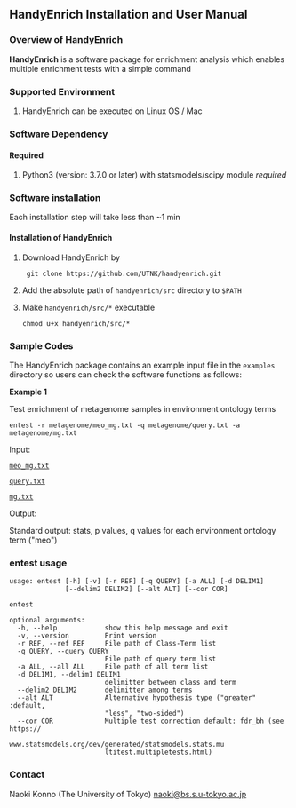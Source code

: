 <h2>HandyEnrich Installation and User Manual</h2>


### Overview of HandyEnrich

**HandyEnrich** is a software package for enrichment analysis which enables multiple enrichment tests with a simple command

### Supported Environment

1. HandyEnrich can be executed on Linux OS / Mac

### Software Dependency

<h4>Required</h4>

1. Python3 (version: 3.7.0 or later) with statsmodels/scipy module *required*

### Software installation

Each installation step will take less than ~1 min


#### Installation of HandyEnrich


1. Download HandyEnrich by

   ```shell
    git clone https://github.com/UTNK/handyenrich.git
   ```

2. Add the absolute path of `handyenrich/src` directory to `$PATH`

3. Make `handyenrich/src/*` executable

   ```shell
   chmod u+x handyenrich/src/*
   ```

### Sample Codes

The HandyEnrich package contains an example input file in the `examples` directory so users can check the software functions as follows:

**Example 1**

Test enrichment of metagenome samples in environment ontology terms

```shell
entest -r metagenome/meo_mg.txt -q metagenome/query.txt -a metagenome/mg.txt
```


Input:

[`meo_mg.txt`](https://github.com/UTNK/handyenrich/tree/master/example/metagenome/meo_mg.txt)

[`query.txt`](https://github.com/UTNK/handyenrich/tree/master/example/metagenome/query.txt)

[`mg.txt`](https://github.com/UTNK/handyenrich/tree/master/example/metagenome/mg.txt)

Output:

 Standard output: stats, p values, q values for each environment ontology term ("meo")

### entest usage

```
usage: entest [-h] [-v] [-r REF] [-q QUERY] [-a ALL] [-d DELIM1]
              [--delim2 DELIM2] [--alt ALT] [--cor COR]

entest

optional arguments:
  -h, --help            show this help message and exit
  -v, --version         Print version
  -r REF, --ref REF     File path of Class-Term list
  -q QUERY, --query QUERY
                        File path of query term list
  -a ALL, --all ALL     File path of all term list
  -d DELIM1, --delim1 DELIM1
                        delimitter between class and term
  --delim2 DELIM2       delimitter among terms
  --alt ALT             Alternative hypothesis type ("greater" :default,
                        "less", "two-sided")
  --cor COR             Multiple test correction default: fdr_bh (see https://
                        www.statsmodels.org/dev/generated/statsmodels.stats.mu
                        ltitest.multipletests.html)
```


### Contact


Naoki Konno (The University of Tokyo) [naoki@bs.s.u-tokyo.ac.jp](mailto:naoki@bs.s.u-tokyo.ac.jp)
